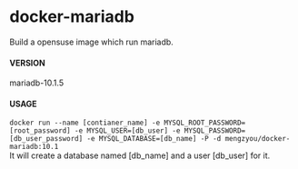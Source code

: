# docker-mariadb
Build a opensuse image which run mariadb.

#### VERSION
mariadb-10.1.5

#### USAGE
`docker run --name [contianer_name] -e MYSQL_ROOT_PASSWORD=[root_password] -e MYSQL_USER=[db_user] -e MYSQL_PASSWORD=[db_user_password] -e MYSQL_DATABASE=[db_name] -P -d mengzyou/docker-mariadb:10.1`  
It will create a database named [db_name] and a user [db_user] for it.
